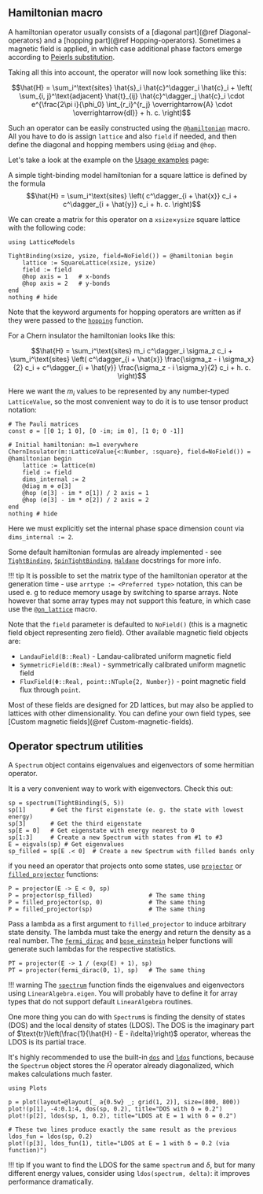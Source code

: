 ## Hamiltonian macro

A hamiltonian operator usually consists of a [diagonal part](@ref Diagonal-operators) and a [hopping part](@ref Hopping-operators). 
Sometimes a magnetic field is applied, in which case additional phase factors emerge according to [Peierls substitution](https://en.wikipedia.org/wiki/Peierls_substitution). 

Taking all this into account, the operator will now look something like this:

$$\hat{H} = 
\sum_i^\text{sites} \hat{s}_i \hat{c}^\dagger_i \hat{c}_i + \left( \sum_{i, j}^\text{adjacent} \hat{t}_{ij} \hat{c}^\dagger_j \hat{c}_i
\cdot e^{\frac{2\pi i}{\phi_0} \int_{r_i}^{r_j} \overrightarrow{A} \cdot \overrightarrow{dl}} + h. c. \right)$$

Such an operator can be easily constructed using the [`@hamiltonian`](@ref) macro. 
All you have to do is assign `lattice` and also `field` if needed, and then define the diagonal and hopping members using `@diag` and `@hop`.

Let's take a look at the example on the [Usage examples](@ref) page:

A simple tight-binding model hamiltonian for a square lattice is defined by the formula 
$$\hat{H} = \sum_i^\text{sites} \left( c^\dagger_{i + \hat{x}} c_i + c^\dagger_{i + \hat{y}} c_i + h. c. \right)$$

We can create a matrix for this operator on a `xsize`×`ysize` square lattice with the following code:

```@setup env
using LatticeModels
```

```@example env
TightBinding(xsize, ysize, field=NoField()) = @hamiltonian begin
    lattice := SquareLattice(xsize, ysize)
    field := field
    @hop axis = 1   # x-bonds
    @hop axis = 2   # y-bonds
end
nothing # hide
```

Note that the keyword arguments for hopping operators are written as if they were passed to the [`hopping`](@ref) function.

For a Chern insulator the hamiltonian looks like this:

$$\hat{H} = 
\sum_i^\text{sites} m_i c^\dagger_i \sigma_z c_i + 
\sum_i^\text{sites} \left( 
c^\dagger_{i + \hat{x}} \frac{\sigma_z - i \sigma_x}{2} c_i + 
c^\dagger_{i + \hat{y}} \frac{\sigma_z - i \sigma_y}{2} c_i + 
h. c. \right)$$

Here we want the $m_i$ values to be represented by any number-typed `LatticeValue`, so the most convenient way to do it is to use tensor product notation:

```@example env
# The Pauli matrices
const σ = [[0 1; 1 0], [0 -im; im 0], [1 0; 0 -1]]

# Initial hamiltonian: m=1 everywhere
ChernInsulator(m::LatticeValue{<:Number, :square}, field=NoField()) = @hamiltonian begin   
    lattice := lattice(m)
    field := field
    dims_internal := 2
    @diag m ⊗ σ[3]
    @hop (σ[3] - im * σ[1]) / 2 axis = 1
    @hop (σ[3] - im * σ[2]) / 2 axis = 2
end
nothing # hide
```

Here we must explicitly set the internal phase space dimension count via `dims_internal := 2`.

Some default hamiltonian formulas are already implemented - see [`TightBinding`](@ref), [`SpinTightBinding`](@ref), [`Haldane`](@ref) docstrings for more info.

!!! tip
    It is possible to set the matrix type of the hamiltonian operator at the generation time - use `arrtype := <Preferred type>` notation, this can be used e. g to reduce memory usage by switching to sparse arrays.
    Note however that some array types may not support this feature, in which case use the [`@on_lattice`](@ref) macro.

Note that the `field` parameter is defaulted to `NoField()` (this is a magnetic field object representing zero field). Other available magnetic field objects are:

- `LandauField(B::Real)` - Landau-calibrated uniform magnetic field
- `SymmetricField(B::Real)` - symmetrically calibrated uniform magnetic field
- `FluxField(Φ::Real, point::NTuple{2, Number})` - point magnetic field flux through `point`.

Most of these fields are designed for 2D lattices, but may also be applied to lattices with other dimensionality. You can define your own field types, see [Custom magnetic fields](@ref Custom-magnetic-fields).

## Operator spectrum utilities

A `Spectrum` object contains eigenvalues and eigenvectors of some hermitian operator. 

It is a very convenient way to work with eigenvectors. Check this out:

```@repl env
sp = spectrum(TightBinding(5, 5))
sp[1]       # Get the first eigenstate (e. g. the state with lowest energy)
sp[3]       # Get the third eigenstate
sp[E = 0]   # Get eigenstate with energy nearest to 0
sp[1:3]     # Create a new Spectrum with states from #1 to #3
E = eigvals(sp) # Get eigenvalues
sp_filled = sp[E .< 0]  # Create a new Spectrum with filled bands only
```

if you need an operator that projects onto some states, use [`projector`](@ref) or [`filled_projector`](@ref) functions:

```@repl env
P = projector(E -> E < 0, sp)
P = projector(sp_filled)                # The same thing
P = filled_projector(sp, 0)             # The same thing
P = filled_projector(sp)                # The same thing
```

Pass a lambda as a first argument to `filled_projector` to induce arbitrary state density. 
The lambda must take the energy and return the density as a real number.
The [`fermi_dirac`](@ref) and [`bose_einstein`](@ref) helper functions will generate such lambdas for the respective statistics.

```@repl env
PT = projector(E -> 1 / (exp(E) + 1), sp)
PT = projector(fermi_dirac(0, 1), sp)   # The same thing
```

!!! warning
    The [`spectrum`](@ref) function finds the eigenvalues and eigenvectors using `LinearAlgebra.eigen`.
    You will probably have to define it for array types that do not support default `LinearAlgebra` routines.

One more thing you can do with `Spectrum`s is finding the density of states (DOS) and the local density of states (LDOS). 
The DOS is the imaginary part of $\text{tr}\left(\frac{1}{\hat{H} - E - i\delta}\right)$ operator, whereas the LDOS is its partial trace.

It's highly recommended to use the built-in [`dos`](@ref) and [`ldos`](@ref) functions, because the `Spectrum` object stores the $\hat{H}$ operator already diagonalized, which makes calculations much faster.

```@example env
using Plots

p = plot(layout=@layout[_ a{0.5w} _; grid(1, 2)], size=(800, 800))
plot!(p[1], -4:0.1:4, dos(sp, 0.2), title="DOS with δ = 0.2")
plot!(p[2], ldos(sp, 1, 0.2), title="LDOS at E = 1 with δ = 0.2")

# These two lines produce exactly the same result as the previous
ldos_fun = ldos(sp, 0.2)
plot!(p[3], ldos_fun(1), title="LDOS at E = 1 with δ = 0.2 (via function)")
```

!!! tip
    If you want to find the LDOS for the same `spectrum` and $\delta$, but for many different energy values, consider using `ldos(spectrum, delta)`: it improves performance dramatically.
